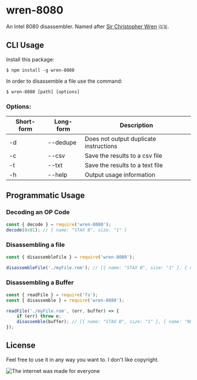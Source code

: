 # wren-8080

An Intel 8080 disassembler. Named after [Sir Christopher Wren](https://pt.wikipedia.org/wiki/Christopher_Wren) 🇬🇧.


## CLI Usage

Install this package:

```console
$ npm install -g wren-8080
```

In order to disassemble a file use the command:

```console
$ wren-8080 [path] [options]
```

### Options:

| Short-form | Long-form | Description                             |
|------------|-----------|-----------------------------------------|
| -d         | --dedupe  | Does not output duplicate instructions  |
| -c         | --csv     | Save the results to a csv file          |
| -t         | --txt     | Save the results to a text file         |
| -h         | --help    | Output usage information                |


## Programmatic Usage

### Decoding an OP Code

```js
const { decode } = require('wren-8080');
decode(0x01); // { name: "STAX B", size: "1" }
```

### Disassembling a file

```js
const { disassembleFile } = require('wren-8080');

disassembleFile('./myFile.rom'); // [{ name: "STAX B", size: "1" }, { name: "NOP", size: "1" }]
```

### Disassembling a Buffer

```js
const { readFile } = require('fs');
const { disassemble } = require('wren-8080');

readFile('./myFile.rom', (err, buffer) => {
    if (err) throw e;
    disassemble(buffer); // [{ name: "STAX B", size: "1" }, { name: "NOP", size: "1" }]
});
```


## License

Feel free to use it in any way you want to. I don't like copyright.

![The internet was made for everyone](https://upload.wikimedia.org/wikipedia/commons/thumb/8/8b/Copyleft.svg/444px-Copyleft.svg.png)
